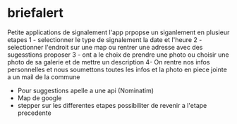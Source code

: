 # briefalert

Petite applications de signalement 
l'app prpopse un siganlement en plusieur etapes 
1 - selectionner le type de signalement la date et l'heure 
2 - selectionner l'endroit sur une map ou rentrer une adresse avec des sugesstions proposer 
3 - ont a le choix de prendre une photo ou choisir une photo de sa galerie et de mettre un description
4- On rentre nos infos personnelles et nous soumettons toutes les infos et la photo en piece jointe a un mail de la commune 

- Pour suggestions apelle a une api (Nominatim)
- Map de google
- stepper sur les differentes etapes possibiliter de revenir a l'etape precedente
